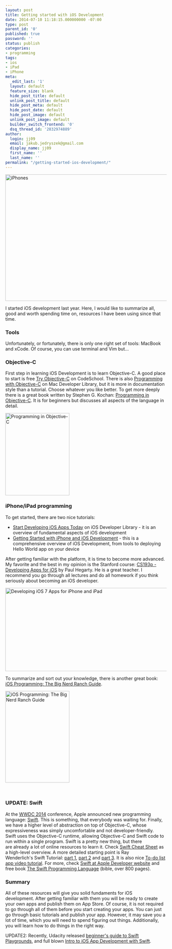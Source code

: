```yaml
---
layout: post
title: Getting started with iOS Development
date: 2014-07-10 11:18:15.000000000 -07:00
type: post
parent_id: '0'
published: true
password: ''
status: publish
categories:
- programming
tags:
- ios
- iPad
- iPhone
meta:
  _edit_last: '1'
  layout: default
  feature_size: blank
  hide_post_title: default
  unlink_post_title: default
  hide_post_meta: default
  hide_post_date: default
  hide_post_image: default
  unlink_post_image: default
  builder_switch_frontend: '0'
  dsq_thread_id: '2832974889'
author:
  login: jj09
  email: jakub.jedryszek@gmail.com
  display_name: jj09
  first_name: ''
  last_name: ''
permalink: "/getting-started-ios-development/"
---
```

<p><img class="aligncenter size-full wp-image-3281" src="{{ site.baseurl }}/assets/2014/07/iPhones.png" alt="iPhones" width="800" height="395" /></p>
<p>I started iOS development last year. Here, I would like to summarize all, good and worth spending time on, resources I have been using since that time.</p>
<h3>Tools</h3>
<p>Unfortunately, or fortunately, there is only one right set of tools: MacBook and xCode. Of course, you can use terminal and Vim but...</p>
<h3>Objective-C</h3>
<p>First step in learning iOS Development is to learn Objective-C. A good place to start is free <a href="http://tryobjectivec.codeschool.com/">Try Objective-C</a> on CodeSchool. There is also <a href="https://developer.apple.com/library/mac/documentation/Cocoa/Conceptual/ProgrammingWithObjectiveC/Introduction/Introduction.html">Programming with Objective-C</a> on Mac Developer Library, but it is more in documentation style than a tutorial. Choose whatever you like better. To get more deeply there is a great book written by Stephen G. Kochan: <a href="https://amzn.to/3TH3ach">Programming in Objective-C</a>. It is for beginners but discusses all aspects of the language in detail.</p>
<p><img class="aligncenter size-full wp-image-3201" src="{{ site.baseurl }}/assets/2014/07/programming-in-objective-c-cover.jpg" alt="Programming in Objective-C " width="200" height="257" /></p>
<h3>iPhone/iPad programming</h3>
<p>To get started, there are two nice tutorials:</p>
<ul>
<li><a href="https://developer.apple.com/library/ios/referencelibrary/GettingStarted/RoadMapiOS/index.html">Start Developing iOS Apps Today</a> on iOS Developer Library - it is an overview of fundamental aspects of iOS development</li>
<li><a href="http://www.codeproject.com/Articles/88929/Getting-Started-with-iPhone-and-iOS-Development">Getting Started with iPhone and iOS Development</a> - this is a comprehensive overview of iOS Development, from tools to deploying Hello World app on your device</li>
</ul>
<p>After getting familiar with the platform, it is time to become more advanced. My favorite and the best in my opinion is the Stanford course: <a href="https://cs193p.sites.stanford.edu/">CS193p - Developing Apps for iOS</a> by Paul Hegarty. He is a great teacher. I recommend you go through all lectures and do all homework if you think seriously about becoming an iOS developer.</p>
<p><img class="aligncenter size-full wp-image-3271" src="{{ site.baseurl }}/assets/2014/07/developing-ios7-stanford.jpg" alt="Developing iOS 7 Apps for iPhone and iPad" width="530" height="260" /></p>
<p>To summarize and sort out your knowledge, there is another great book: <a href="https://amzn.to/40svOAg">iOS Programming: The Big Nerd Ranch Guide</a>.</p>
<p><img class="aligncenter size-full wp-image-3211" src="{{ site.baseurl }}/assets/2014/07/ios-programming-cover.jpg" alt="iOS Programming: The Big Nerd Ranch Guide" width="200" height="286" /></p>
<p>&nbsp;</p>
<h3>UPDATE: Swift</h3>
<p>At the <a href="https://developer.apple.com/wwdc/">WWDC 2014</a> conference, Apple announced new programming language: <a href="https://developer.apple.com/videos/wwdc/2014/?id=402">Swift</a>. This is something, that everybody was waiting for. Finally, we have a higher level of abstraction on top of Objective-C, whose expressiveness was simply uncomfortable and not developer-friendly. Swift uses the Objective-C runtime, allowing Objective-C and Swift code to run within a single program. Swift is a pretty new thing, but there are already a lot of online resources to learn it. Check <a href="http://cdn2.raywenderlich.com/wp-content/uploads/2014/06/RW-Swift-Cheatsheet-0_4.pdf">Swift Cheat Sheet</a> as a high-level overview. A more detailed starting point is Ray Wenderlich's Swift Tutorial: <a href="http://www.raywenderlich.com/74438/swift-tutorial-a-quick-start">part 1</a>, <a href="http://www.raywenderlich.com/74904/swift-tutorial-part-2-simple-ios-app">part 2</a> and <a href="http://www.raywenderlich.com/75289/swift-tutorial-part-3-tuples-protocols-delegates-table-views">part 3</a>. It is also nice <a href="https://www.youtube.com/watch?v=war0gHL26ns"> To-do list app video tutorial</a>. For more, check <a href="https://developer.apple.com/swift/">Swift at Apple Developer website</a> and free book <a href="https://itunes.apple.com/us/book/swift-programming-language/id881256329?mt=11&amp;uo=8&amp;at=11ld4k&amp;uo=8&amp;at=11ld4k&amp;uo=8&amp;at=11ld4k">The Swift Programming Language</a> (bible, over 800 pages).</p>
<h3>Summary</h3>
<p>All of these resources will give you solid fundaments for iOS development. After getting familiar with them you will be ready to create your own apps and publish them on App Store. Of course, it is not required to go through all of them before you start creating your apps. You can just go through basic tutorials and publish your app. However, it may save you a lot of time, which you will need to spend figuring out things. Additionally, you will learn how to do things in the right way.</p>
<p>UPDATE2: Recently, Udacity released <a href="http://blog.udacity.com/2015/03/learn-swift-tutorial-fundamentals.html">beginner's guide to Swift Playgrounds</a>, and full blown <a href="https://www.udacity.com/course/ud585">Intro to iOS App Development with Swift</a>.</p>

